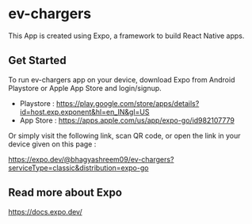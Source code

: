 # ev-chargers

This App is created using Expo, a framework to build React Native apps.


## Get Started

To run ev-chargers app on your device, download Expo from Android Playstore or Apple App Store and login/signup.

- Playstore : https://play.google.com/store/apps/details?id=host.exp.exponent&hl=en_IN&gl=US
- App Store : https://apps.apple.com/us/app/expo-go/id982107779

Or simply visit the following link, scan QR code, or open the link in your device given on this page : 

https://expo.dev/@bhagyashreem09/ev-chargers?serviceType=classic&distribution=expo-go


## Read more about Expo 

https://docs.expo.dev/
